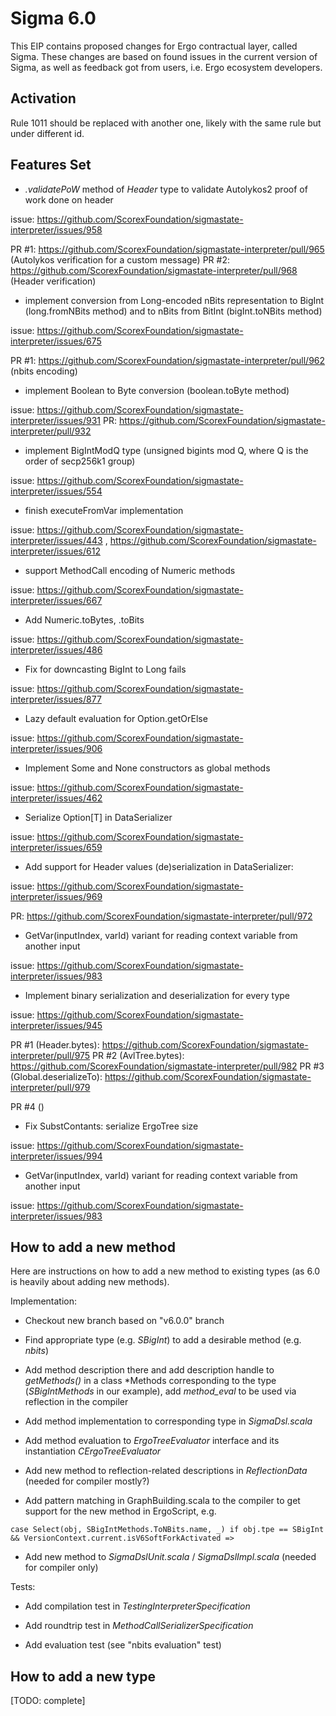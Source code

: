 Sigma 6.0
=========

This EIP contains proposed changes for Ergo contractual layer, called Sigma. These changes are based on found issues 
in the current version of Sigma, as well as feedback got from users, i.e. Ergo ecosystem developers.


Activation 
----------

Rule 1011 should be replaced with another one, likely with the same rule but under different id.

Features Set 
------------

* *.validatePoW* method of *Header* type to validate Autolykos2 proof of work done on header 

issue: https://github.com/ScorexFoundation/sigmastate-interpreter/issues/958

PR #1: https://github.com/ScorexFoundation/sigmastate-interpreter/pull/965 (Autolykos verification for a custom message)
PR #2: https://github.com/ScorexFoundation/sigmastate-interpreter/pull/968 (Header verification)

* implement conversion from Long-encoded nBits representation to BigInt (long.fromNBits method) and to nBits from BitInt (bigInt.toNBits method) 

issue: https://github.com/ScorexFoundation/sigmastate-interpreter/issues/675

PR #1: https://github.com/ScorexFoundation/sigmastate-interpreter/pull/962 (nbits encoding)


* implement Boolean to Byte conversion (boolean.toByte method)

issue: https://github.com/ScorexFoundation/sigmastate-interpreter/issues/931
PR: https://github.com/ScorexFoundation/sigmastate-interpreter/pull/932

* implement BigIntModQ type (unsigned bigints mod Q, where Q is the order of secp256k1 group)

issue: https://github.com/ScorexFoundation/sigmastate-interpreter/issues/554


* finish executeFromVar implementation

issue: https://github.com/ScorexFoundation/sigmastate-interpreter/issues/443 , https://github.com/ScorexFoundation/sigmastate-interpreter/issues/612

* support MethodCall encoding of Numeric methods

issue: https://github.com/ScorexFoundation/sigmastate-interpreter/issues/667


* Add Numeric.toBytes, .toBits

issue: https://github.com/ScorexFoundation/sigmastate-interpreter/issues/486

* Fix for downcasting BigInt to Long fails

issue: https://github.com/ScorexFoundation/sigmastate-interpreter/issues/877


* Lazy default evaluation for Option.getOrElse

issue: https://github.com/ScorexFoundation/sigmastate-interpreter/issues/906

* Implement Some and None constructors as global methods 

issue: https://github.com/ScorexFoundation/sigmastate-interpreter/issues/462

* Serialize Option[T] in DataSerializer

issue: https://github.com/ScorexFoundation/sigmastate-interpreter/issues/659


* Add support for Header values (de)serialization in DataSerializer: 

issue: https://github.com/ScorexFoundation/sigmastate-interpreter/issues/969

PR: https://github.com/ScorexFoundation/sigmastate-interpreter/pull/972


* GetVar(inputIndex, varId) variant for reading context variable from another input

issue: https://github.com/ScorexFoundation/sigmastate-interpreter/issues/983

* Implement binary serialization and deserialization for every type

issue: https://github.com/ScorexFoundation/sigmastate-interpreter/issues/945

PR #1 (Header.bytes): https://github.com/ScorexFoundation/sigmastate-interpreter/pull/975
PR #2 (AvlTree.bytes): https://github.com/ScorexFoundation/sigmastate-interpreter/pull/982 
PR #3 (Global.deserializeTo): https://github.com/ScorexFoundation/sigmastate-interpreter/pull/979

PR #4 ()

* Fix SubstContants: serialize ErgoTree size
 
issue: https://github.com/ScorexFoundation/sigmastate-interpreter/issues/994

* GetVar(inputIndex, varId) variant for reading context variable from another input 

issue: https://github.com/ScorexFoundation/sigmastate-interpreter/issues/983


How to add a new method
-----------------------

Here are instructions on how to add a new method to existing types (as 6.0 is heavily about adding new methods).

Implementation:

* Checkout new branch based on "v6.0.0" branch

* Find appropriate type (e.g. *SBigInt*) to add a desirable method (e.g. *nbits*)

* Add method description there and add description handle to *getMethods()* in a class \*Methods corresponding to the type (*SBigIntMethods* in our example), add *method_eval* to be used via reflection in the compiler

* Add method implementation to corresponding type in *SigmaDsl.scala* 


* Add method evaluation to *ErgoTreeEvaluator* interface and its instantiation *CErgoTreeEvaluator*

* Add new method to reflection-related descriptions in *ReflectionData* (needed for compiler mostly?)

* Add pattern matching in GraphBuilding.scala to the compiler to get support for the new method in ErgoScript, e.g.
```
case Select(obj, SBigIntMethods.ToNBits.name, _) if obj.tpe == SBigInt && VersionContext.current.isV6SoftForkActivated =>
```

* Add new method to *SigmaDslUnit.scala* / *SigmaDslImpl.scala* (needed for compiler only)


Tests:


* Add compilation test in *TestingInterpreterSpecification*

* Add roundtrip test in *MethodCallSerializerSpecification*

* Add evaluation test (see "nbits evaluation" test)




How to add a new type
---------------------

[TODO: complete]
